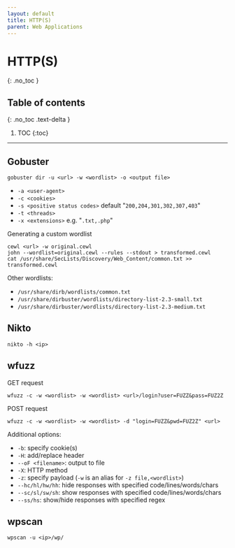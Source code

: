 ```yaml
---
layout: default
title: HTTP(S)
parent: Web Applications
---
```


# HTTP(S)
{: .no_toc }

## Table of contents
{: .no_toc .text-delta }

1. TOC
{:toc}

---

## Gobuster
```shell
gobuster dir -u <url> -w <wordlist> -o <output file>
```
- `-a <user-agent>`
- `-c <cookies>`
- `-s <positive status codes>` default "`200,204,301,302,307,403`"
- `-t <threads>`
- `-x <extensions>` e.g. "`.txt,.php`"

Generating a custom wordlist
```shell
cewl <url> -w original.cewl
john --wordlist=original.cewl --rules --stdout > transformed.cewl
cat /usr/share/SecLists/Discovery/Web_Content/common.txt >> transformed.cewl
```

Other wordlists:
- `/usr/share/dirb/wordlists/common.txt`
- `/usr/share/dirbuster/wordlists/directory-list-2.3-small.txt`
- `/usr/share/dirbuster/wordlists/directory-list-2.3-medium.txt`

## Nikto
```shell
nikto -h <ip>
```

## wfuzz
GET request
```shell
wfuzz -c -w <wordlist> -w <wordlist> <url>/login?user=FUZZ&pass=FUZ2Z
```

POST request

```shell
wfuzz -c -w <wordlist> -w <wordlist> -d "login=FUZZ&pwd=FUZ2Z" <url>
```

Additional options:
- `-b`: specify cookie(s)
- `-H`: add/replace header
- `--oF <filename>`: output to file
- `-X`: HTTP method
- `-z`: specify payload (`-w` is an alias for `-z file,<wordlist>`)
- `--hc/hl/hw/hh`: hide responses with specified code/lines/words/chars
- `--sc/sl/sw/sh`: show responses with specified code/lines/words/chars
- `--ss/hs`: show/hide responses with specified regex

## wpscan
```shell
wpscan -u <ip>/wp/
```